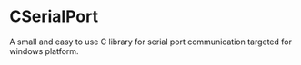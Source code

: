 # CSerialPort
A small and easy to use C library for serial port communication targeted for windows platform.
